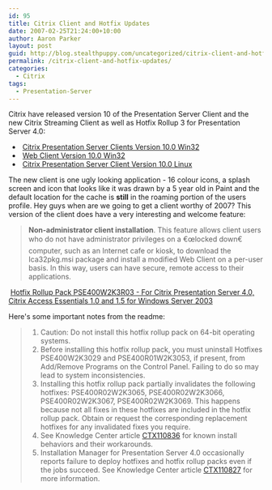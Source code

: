 ```yaml
---
id: 95
title: Citrix Client and Hotfix Updates
date: 2007-02-25T21:24:00+10:00
author: Aaron Parker
layout: post
guid: http://blog.stealthpuppy.com/uncategorized/citrix-client-and-hotfix-updates
permalink: /citrix-client-and-hotfix-updates/
categories:
  - Citrix
tags:
  - Presentation-Server
---
```

Citrix have released version 10 of the Presentation Server Client and the new Citrix Streaming Client as well as Hotfix Rollup 3 for Presentation Server 4.0:

  *  [Citrix Presentation Server Clients Version 10.0 Win32](http://www.citrix.com/English/SS/downloads/details.asp?dID=2755&downloadID=164538&pID=186)
  *  [Web Client Version 10.0 Win32](http://www.citrix.com/English/SS/downloads/details.asp?dID=2755&downloadID=164539&pID=186#top)
  *  [Citrix Presentation Server Client Version 10.0 Linux](http://www.citrix.com/English/SS/downloads/details.asp?dID=2755&downloadID=3323&pID=186)

The new client is one ugly looking application - 16 colour icons, a splash screen and icon that looks like it was drawn by a 5 year old in Paint and the default location for the cache is **still** in the roaming portion of the users profile. Hey guys when are we going to get a client worthy of 2007? This version of the client does have a very interesting and welcome feature:

> **Non-administrator client installation**. This feature allows client users who do not have administrator privileges on a €œlocked down€ computer, such as an Internet cafe or kiosk, to download the Ica32pkg.msi package and install a modified Web Client on a per-user basis. In this way, users can have secure, remote access to their applications.

 [Hotfix Rollup Pack PSE400W2K3R03 - For Citrix Presentation Server 4.0, Citrix Access Essentials 1.0 and 1.5 for Windows Server 2003](http://support.citrix.com/article/CTX111419)

Here's some important notes from the readme:

>   1. Caution: Do not install this hotfix rollup pack on 64-bit operating systems.
>   2. Before installing this hotfix rollup pack, you must uninstall Hotfixes PSE400W2K3029 and PSE400R01W2K3053, if present, from Add/Remove Programs on the Control Panel. Failing to do so may lead to system inconsistencies.
>   3. Installing this hotfix rollup pack partially invalidates the following hotfixes: PSE400R02W2K3065, PSE400R02W2K3066, PSE400R02W2K3067, PSE400R02W2K3069. This happens because not all fixes in these hotfixes are included in the hotfix rollup pack. Obtain or request the corresponding replacement hotfixes for any invalidated fixes you require.
>   4. See Knowledge Center article [CTX110836](http://support.citrix.com/article/CTX110836) for known install behaviors and their workarounds.
>   5. Installation Manager for Presentation Server 4.0 occasionally reports failure to deploy hotfixes and hotfix rollup packs even if the jobs succeed. See Knowledge Center article [CTX110827](http://support.citrix.com/article/CTX110827) for more information.
